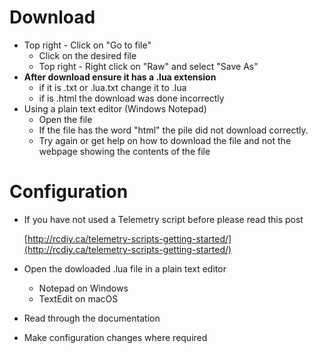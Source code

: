 # Download

* Top right - Click on "Go to file"
  * Click on the desired file
  * Top right - Right click on "Raw" and select "Save As"
* **After download ensure it has a .lua extension**
  * if it is .txt or .lua.txt change it to .lua
  * if is .html the download was done incorrectly
* Using a plain text editor (Windows Notepad)
  * Open the file
  * If the file has the word "html" the pile did not download correctly.
   * Try again or get help on how to download the file and not the webpage showing the contents of the file   

# Configuration
* If you have not used a Telemetry script before please read this post

  [http://rcdiy.ca/telemetry-scripts-getting-started/](http://rcdiy.ca/telemetry-scripts-getting-started/)
* Open the dowloaded .lua file in a plain text editor
  * Notepad on Windows
  * TextEdit on macOS
* Read through the documentation
* Make configuration changes where required
